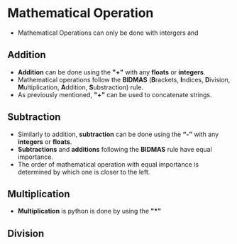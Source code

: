 # Mathematical Operation

- Mathematical Operations can only be done with intergers and

## Addition

-  **Addition** can be done using the **"+"** with any **floats** or **integers**.
- Mathematical operations follow the **BIDMAS** (**B**rackets, **I**ndices, **D**ivision, **M**ultiplication, **A**ddition, **S**ubstraction) rule.
- As previously mentioned, **"+"** can be used to concatenate strings.

## Subtraction
- Similarly to addition, **subtraction** can be done using the **“-”** with any **integers** or **floats**.
- **Subtractions** and **additions** following the **BIDMAS** rule have equal importance.
- The order of mathematical operation with equal importance is determined by which one is closer to the left.
## Multiplication
- **Multiplication** is python is done by using the **"*"** 
## Division
